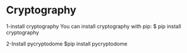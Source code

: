 # Cryptography

1-install cryptography
You can install cryptography with pip:
    $ pip install cryptography


2-Install pycryptodome
    $pip install pycryptodome
